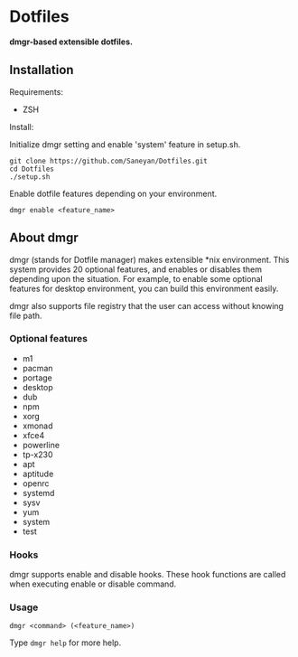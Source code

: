 # Dotfiles

**dmgr-based extensible dotfiles.**

## Installation

Requirements:

 * ZSH

Install:

Initialize dmgr setting and enable 'system' feature in setup.sh.

```
git clone https://github.com/Saneyan/Dotfiles.git
cd Dotfiles
./setup.sh
```

Enable dotfile features depending on your environment.

```
dmgr enable <feature_name>
```

## About dmgr

dmgr (stands for Dotfile manager) makes extensible \*nix environment.
This system provides 20 optional features, and enables or disables them depending upon the situation.
For example, to enable some optional features for desktop environment, you can build this environment easily.

dmgr also supports file registry that the user can access without knowing file path.

### Optional features

 * m1
 * pacman
 * portage
 * desktop
 * dub
 * npm
 * xorg
 * xmonad
 * xfce4
 * powerline
 * tp-x230
 * apt
 * aptitude
 * openrc
 * systemd
 * sysv
 * yum
 * system
 * test

### Hooks

dmgr supports enable and disable hooks. These hook functions are called when executing enable or disable command.

### Usage

```
dmgr <command> (<feature_name>)
```

Type `dmgr help` for more help.
